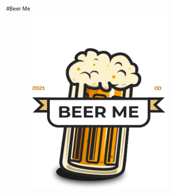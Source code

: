 #Beer Me
<p align="center">
  <img width="365" height="462" src="./beer-me/src/assets/pint.png">
</p>

